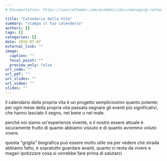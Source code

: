 ```yaml
---
# Documentation: https://sourcethemes.com/academic/docs/managing-content/

title: "Calendario della Vita"
summary: "stampa il tuo calendario"
authors: []
tags: []
categories: []
date: 2019-07-07
external_link: ""
image:
  caption: ""
  focal_point: ""
  preview_only: false
url_code: ""
url_pdf: ""
url_slides: ""
url_video: ""
slides: ""
---
```


il calendario della propria vita è un progetto semplicissimo quanto potente:
per ogni mese della propria vita passata segnare gli eventi più significativi, che hanno lasciato il segno, nel bene o nel male.

perché noi siamo un'esperienza vivente, e il nostro essere attuale è sicuramente frutto di quanto abbiamo vissuto e di quanto avremmo voluto vivere.

questa "griglia" biografica può essere molto utile sia per vedere che strada abbiamo fatto, e sopratutto guardare avanti, quanto ci resta da vivere e magari ipotizzare cosa si vorrebbe fare prima di salutarci



